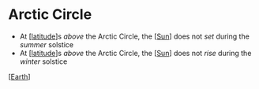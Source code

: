 # Arctic Circle

- At [[latitude]]s _above_ the Arctic Circle, the [[Sun]] does not _set_ during the _summer_ solstice
- At [[latitude]]s _above_ the Arctic Circle, the [[Sun]] does not _rise_ during the _winter_ solstice

[[Earth]]

[//begin]: # "Autogenerated link references for markdown compatibility"
[latitude]: latitude "Latitude"
[Sun]: sun "Sun"
[Earth]: earth "Earth 🜨"
[//end]: # "Autogenerated link references"